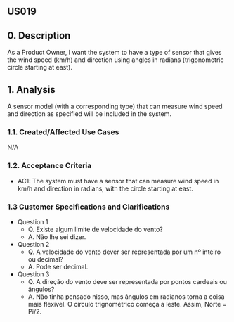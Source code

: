 ## US019

## 0. Description

As a Product Owner, I want the system to have a type of sensor that gives the wind speed (km/h) and direction using
angles in radians (trigonometric circle starting at east).

## 1. Analysis

A sensor model (with a corresponding type) that can measure wind speed and direction as specified will be included in
the system.

### 1.1. Created/Affected Use Cases

N/A

### 1.2. Acceptance Criteria

* AC1: The system must have a sensor that can measure wind speed in km/h and direction in radians, with the circle
  starting at east.

### 1.3 Customer Specifications and Clarifications

- Question 1
    - Q. Existe algum limite de velocidade do vento?
    - A. Não lhe sei dizer.
- Question 2
    - Q. A velocidade do vento dever ser representada por um nº inteiro ou decimal?
    - A. Pode ser decimal.
- Question 3
    - Q. A direção do vento deve ser representada por pontos cardeais ou ângulos?
    - A. Não tinha pensado nisso, mas ângulos em radianos torna a coisa mais flexível. O círculo trignométrico começa a
      leste. Assim, Norte = Pi/2.
